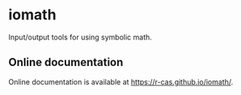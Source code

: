 # iomath

Input/output tools for using symbolic math.

## Online documentation 

Online documentation is available at <https://r-cas.github.io/iomath/>.
